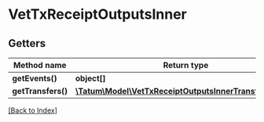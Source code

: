 # VetTxReceiptOutputsInner

## Getters

Method name | Return type | Description | Notes
------------ | ------------- | ------------- | -------------
**getEvents()** | **object[]** |  | [optional]
**getTransfers()** | [**\Tatum\Model\VetTxReceiptOutputsInnerTransfersInner[]**](VetTxReceiptOutputsInnerTransfersInner.md) |  | [optional]

[[Back to Index]](../index.md)
